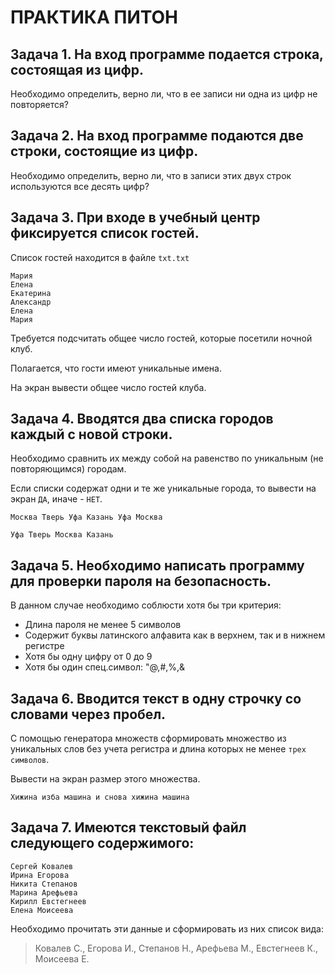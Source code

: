 # ПРАКТИКА ПИТОН

## Задача 1. На вход программе подается строка, состоящая из цифр. 

Необходимо определить, верно ли, что в ее записи ни одна из цифр не повторяется?

## Задача 2. На вход программе подаются две строки, состоящие из цифр. 

Необходимо определить, верно ли, что в записи этих двух строк используются все десять цифр?


## Задача 3. При входе в учебный центр фиксируется список гостей. 
Список гостей находится в файле `txt.txt`
```
Мария
Елена
Екатерина
Александр
Елена
Мария
```
 
Требуется подсчитать общее число гостей, которые посетили ночной клуб. 

Полагается, что гости имеют уникальные имена. 

На экран вывести общее число гостей клуба.



## Задача 4. Вводятся два списка городов каждый с новой строки. 

Необходимо сравнить их между собой на равенство по уникальным (не повторяющимся) городам. 

Если списки содержат одни и те же уникальные города, то вывести на экран `ДА`, иначе - `НЕТ`.
```
Москва Тверь Уфа Казань Уфа Москва
```

```
Уфа Тверь Москва Казань
```

## Задача 5. Необходимо написать программу для проверки пароля на безопасность.

В данном случае необходимо соблюсти хотя бы три критерия:

* Длина пароля не менее 5 символов
* Содержит буквы латинского алфавита как в верхнем, так и в нижнем регистре
* Хотя бы одну цифру от 0 до 9
* Хотя бы один спец.символ: "@,#,%,&


## Задача 6. Вводится текст в одну строчку со словами через пробел. 

С помощью генератора множеств сформировать множество из уникальных слов без учета регистра и длина которых не менее `трех символов`. 

Вывести на экран размер этого множества.
```
Хижина изба машина и снова хижина машина
```

## Задача 7. Имеются текстовый файл следующего содержимого:
```        
Сергей Ковалев
Ирина Егорова
Никита Степанов
Марина Арефьева
Кирилл Евстегнеев
Елена Моисеева
```
Необходимо прочитать эти данные и сформировать из них список вида:

> Ковалев C., Егорова И., Степанов Н., Арефьева М., Евстегнеев К., 
Моисеева Е.


